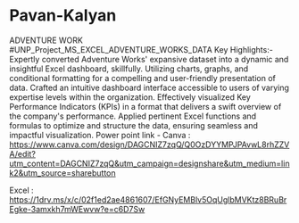 # Pavan-Kalyan
ADVENTURE WORK																		
#UNP_Project_MS_EXCEL_ADVENTURE_WORKS_DATA Key Highlights:- Expertly converted Adventure Works' expansive dataset into a dynamic and insightful Excel dashboard, skillfully. Utilizing charts, graphs, and conditional formatting for a compelling and user-friendly presentation of data. Crafted an intuitive dashboard interface accessible to users of varying expertise levels within the organization. Effectively visualized Key Performance Indicators (KPIs) in a format that delivers a swift overview of the company's performance. Applied pertinent Excel functions and formulas to optimize and structure the data, ensuring seamless and impactful visualization. Power point link -
Canva : https://www.canva.com/design/DAGCNIZ7zqQ/Q0OzDYYMPJPAvwL8rhZZVA/edit?utm_content=DAGCNIZ7zqQ&utm_campaign=designshare&utm_medium=link2&utm_source=sharebutton        

Excel : https://1drv.ms/x/c/02f1ed2ae4861607/EfGNyEMBlv5OqUglbMVKtz8BRuBrEgke-3amxkh7mWEwvw?e=c6D7Sw
